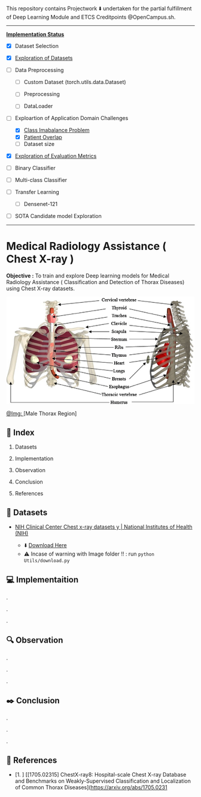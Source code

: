 This repository contains Projectwork :arrow_down: undertaken for the partial fulfillment of Deep Learning Module and ETCS Creditpoints @OpenCampus.sh.

---

**<u>Implementation Status</u>**

- [x] Dataset Selection

- [x] [Exploration of Datasets](https://github.com/Mnpr/OC-DeepLearning/blob/main/ExplorationXray.ipynb)

- [ ] Data Preprocessing
  
  - [ ] Custom Dataset (torch.utils.data.Dataset)
  
  - [ ] Preprocessing
  
  - [ ] DataLoader

- [ ] Exploartion of Application Domain Challenges
  
  - [x] [Class Imabalance Problem](https://github.com/Mnpr/OC-DeepLearning/blob/main/ClassImbalance.ipynb)
  - [x] [Patient Overlap](https://github.com/Mnpr/OC-DeepLearning/blob/main/PatientOverlap.ipynb)
  - [ ] Dataset size

- [x] [Exploration of Evaluation Metrics](https://github.com/Mnpr/OC-DeepLearning/blob/main/EvaluationMetrics.ipynb)

- [ ] Binary Classifier

- [ ] Multi-class Classifier

- [ ] Transfer Learning
  
  - [ ] Densenet-121

- [ ] SOTA Candidate model Exploration

---

# Medical Radiology Assistance ( Chest X-ray )

**Objective :** To train and explore Deep learning models for Medical Radiology Assistance ( Classification and Detection of  Thorax Diseases) using Chest X-ray datasets.

![](./Imgs/Male-thorax-region.png)

[@Img: ](https://www.researchgate.net/publication/40686893_FASH_and_MASH_Female_and_Male_adult_human_phantoms_based_on_polygon_mesh_surfaces_I_Development_of_the_anatomy) [Male Thorax Region]

## :beginner: Index

1. Datasets

2. Implementation

3. Observation

4. Conclusion

5. References

## :diamond_shape_with_a_dot_inside: Datasets

- [NIH Clinical Center Chest x-ray datasets y | National Institutes of Health (NIH)](https://www.nih.gov/news-events/news-releases/nih-clinical-center-provides-one-largest-publicly-available-chest-x-ray-datasets-scientific-community)
  
  - :arrow_down: [Download Here](https://nihcc.app.box.com/v/ChestXray-NIHCC)
  - ⚠️ Incase of warning with Image folder !! :  run `python Utils/download.py`

## :computer: Implementaition

.

.

.

## :mag: Observation

.

.

.

## :black_nib: Conclusion

.

.

.

## :bookmark_tabs: References

- [1. ] [[1705.02315] ChestX-ray8: Hospital-scale Chest X-ray Database and Benchmarks on Weakly-Supervised Classification and Localization of Common Thorax Diseases](https://arxiv.org/abs/1705.0231
